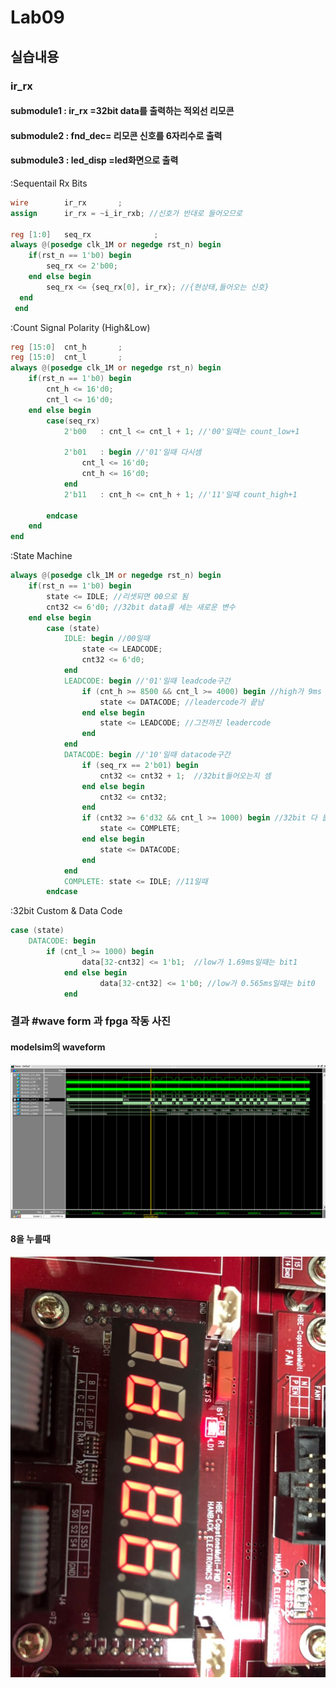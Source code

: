# Lab09

## 실습내용 
### **ir_rx**

#### **submodule1**  : ir_rx =32bit data를 출력하는  적외선 리모콘 

#### **submodule2** : fnd_dec= 리모콘 신호를 6자리수로 출력 

#### **submodule3** : led_disp =led화면으로 출력 

:Sequentail Rx Bits
```verilog 
wire		ir_rx		;
assign		ir_rx = ~i_ir_rxb; //신호가 반대로 들어오므로 

reg	[1:0]	seq_rx				;
always @(posedge clk_1M or negedge rst_n) begin
	if(rst_n == 1'b0) begin
		seq_rx <= 2'b00;
	end else begin
		seq_rx <= {seq_rx[0], ir_rx}; //{현상태,들어오는 신호}
  end
 end
```
:Count Signal Polarity (High&Low) 
```verilog
reg	[15:0]	cnt_h		;
reg	[15:0]	cnt_l		;
always @(posedge clk_1M or negedge rst_n) begin
	if(rst_n == 1'b0) begin
		cnt_h <= 16'd0;
		cnt_l <= 16'd0;
	end else begin
		case(seq_rx)
			2'b00	: cnt_l <= cnt_l + 1; //'00'일때는 count_low+1 
			
			2'b01	: begin //'01'일때 다시셈 
				cnt_l <= 16'd0; 
				cnt_h <= 16'd0;
			end
			2'b11	: cnt_h <= cnt_h + 1; //'11'일때 count_high+1
			
		endcase
	end
end
```
:State Machine 
```verilog 
always @(posedge clk_1M or negedge rst_n) begin
	if(rst_n == 1'b0) begin
		state <= IDLE; //리셋되면 00으로 됨 
		cnt32 <= 6'd0; //32bit data를 세는 새로운 변수 
	end else begin
		case (state)
			IDLE: begin //00일때
				state <= LEADCODE; 
				cnt32 <= 6'd0; 
			end
			LEADCODE: begin //'01'일때 leadcode구간
				if (cnt_h >= 8500 && cnt_l >= 4000) begin //high가 9ms 보다 길게 들어오고 low가 4.5ms 보다 짧게 들어올때
					state <= DATACODE; //leadercode가 끝남 
				end else begin
					state <= LEADCODE; //그전까진 leadercode 
				end
			end
			DATACODE: begin //'10'일때 datacode구간
				if (seq_rx == 2'b01) begin 
					cnt32 <= cnt32 + 1;  //32bit들어오는지 셈 
				end else begin
					cnt32 <= cnt32; 
				end
				if (cnt32 >= 6'd32 && cnt_l >= 1000) begin //32bit 다 들어오면 끝 
					state <= COMPLETE;
				end else begin
					state <= DATACODE;
				end
			end
			COMPLETE: state <= IDLE; //11일때
		endcase
```

:32bit Custom & Data Code 

```verilog
case (state)
	DATACODE: begin
		if (cnt_l >= 1000) begin
				data[32-cnt32] <= 1'b1;  //low가 1.69ms일때는 bit1
			end else begin
			        data[32-cnt32] <= 1'b0; //low가 0.565ms일때는 bit0
			end
```


### 결과   #**wave form 과 fpga 작동 사진**

#### modelsim의 waveform
![](https://github.com/1813252/LOGICDESIGN/blob/master/practice09/practice10_wave.png)

#### 8을 누를때 
![](https://github.com/1813252/LOGICDESIGN/blob/master/practice09/button8.jpg)
<!--stackedit_data:
eyJoaXN0b3J5IjpbLTgxMDc2NDY5NiwyNDMyNzE2NzRdfQ==
-->
